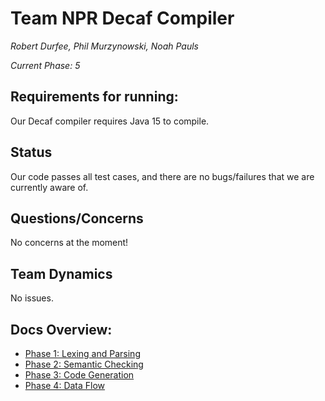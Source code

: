 # Team NPR Decaf Compiler

*Robert Durfee, Phil Murzynowski, Noah Pauls*

*Current Phase: 5*

## Requirements for running:

Our Decaf compiler requires Java 15 to compile.

## Status

Our code passes all test cases, and there are no bugs/failures that we are currently aware of.
 
## Questions/Concerns

No concerns at the moment!

## Team Dynamics

No issues.

## Docs Overview:

- [Phase 1: Lexing and Parsing](1-lex-parse.md)
- [Phase 2: Semantic Checking](2-semantics.md)
- [Phase 3: Code Generation](3-codegen.md)
- [Phase 4: Data Flow](4-dataflow.md)
